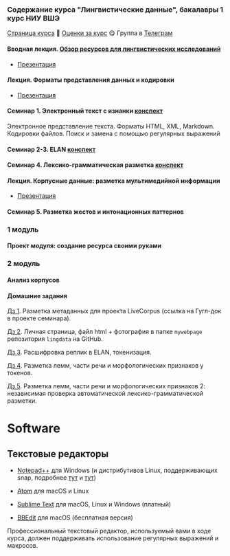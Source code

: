 ### Содержание курса "Лингвистические данные", бакалавры 1 курс НИУ ВШЭ

<a href="https://olesar.github.io/lingdata2020">Страница курса</a> &#129303; <a href="https://docs.google.com/spreadsheets/d/15elyrE9USSrqbFAdlrMVTICUtFA9d7BYM4UWiaRYNE8/edit#gid=1266306696">Оценки за курс</a> &#128523; 
Группа в <a href="https://t.me/joinchat/GOaNBxcL5Wm7og4yUZQJxw">Телеграм </a>
<!--- <a href="">Как выставляются оценки за курс</a> &#128526; <a href="">FAQ</a> --->

#### Вводная лекция. <a href="1LingResources.pdf">Обзор ресурсов для лингвистических исследований</a>    
* [Презентация](1LingResources.pdf)

#### Лекция. Форматы представления данных и кодировки   
* [Презентация](2TextFormats.md)

#### Семинар 1. Электронный текст с изнанки [конспект](intro.md)  

Электронное представление текста. Форматы HTML, XML, Markdown. Кодировки файлов. Поиск и замена с помощью регулярных выражений     

#### Семинар 2-3. ELAN  [конспект](practicum-elan.md)  

#### Семинар 4. Лексико-грамматическая разметка [конспект](practicum-tagging-parsing.md)   

#### Лекция. Корпусные данные: разметка мультимедийной информации  
* [Презентация](3Multimedia.pdf)

#### Семинар 5. Разметка жестов и интонационных паттернов  

### 1 модуль 

#### Проект модуля: создание ресурса своими руками 

### 2 модуль 

#### Анализ корпусов   

#### Домашние задания   

[Дз 1](hw1-metadata.md). Разметка метаданных для проекта LiveCorpus (ссылка на Гугл-док в проекте семинара).  

[Дз 2](hw2-mywebpage.md). Личная страница, файл html + фотография в папке `mywebpage` репозитория `lingdata` на GitHub.  

[Дз 3](hw3-elan-speech.md). Расшифровка реплик в ELAN, токенизация.  

[Дз 4](hw4-grammar-tagging.md). Разметка лемм, части речи и морфологических признаков у токенов. 

[Дз 5](hw5-grammar-tagging2.md). Разметка лемм, части речи и морфологических признаков 2: независимая проверка автоматической лексико-грамматической разметки. 

# Software

## Текстовые редакторы

* [Notepad++](https://notepad-plus-plus.org) для Windows (и дистрибутивов Linux, поддерживающих snap, подробнее [тут](https://itsfoss.com/notepad-plus-plus-linux/) и [тут](https://itsfoss.com/install-snap-linux/))

* [Atom](https://atom.io) для macOS и Linux

* [Sublime Text](https) для macOS, Linux и Windows (платный)

* [BBEdit](https) для macOS (бесплатная версия)

Профессиональный текстовый редактор, используемый вами в ходе курса, должен поддерживать использование регулярных выражений и макросов.

